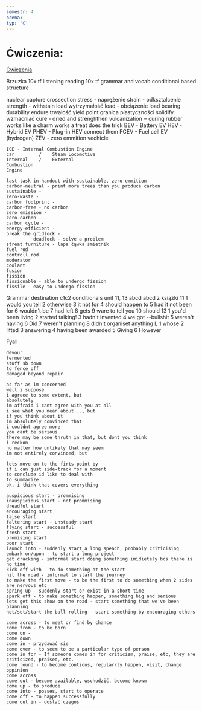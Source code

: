 ```yaml
---
semestr: 4
ocena: 
typ: 'C'
---
```


# Ćwiczenia:
[Ćwiczenia](/Notatki/Semestr%204/Język%20obcy%20–%20C1.2/Ćwiczenia/Ćwiczenia/Ćwiczenia.md)

Brzuzka
10x tf listening
reading 10x tf
grammar and vocab
conditional based structure


nuclear capture crossection
	stress - naprężenie
	strain - odkształcenie
	strength - withstain load wytrzymałość
	load - obciążenie load bearing
durability endure trwałość
yield point granica plastyczności
solidify wzmacniać
	cure - dried and strenghthen
vulcanization = curing rubber
	works like a charm
	works a treat 
	does the trick 
	BEV - Battery EV
	HEV - Hybrid EV
	PHEV - Plug-in HEV									connect them
	FCEV - Fuel cell EV (hydrogen)
	ZEV - zero emmition vechicle
	
	
	ICE	- Internal Combustion Engine
	car			/	 Steam Locomotive
	Internal	/	 External
	Combustion
	Engine
	
	last task in handout with sustainable, zero emmition
	carbon-neutral - print more trees than you produce carbon
	sustainable - 
	zero-waste - 
	carbon footprint - 
	carbon-free - no carbon
	zero emission - 
	zero-carbon - 
	carbon cycle - 
	energy-efficient - 
	break the gridlock - 
			  deadlock - solve a problem
	streat furniture - lapa łąwka śmietnik
	fuel rod
	controll rod
	moderator
	coolant
	fusion 
	fission
	fissionable - able to undergo fission
	fissile - easy to undergo fission


Grammar
destination c1c2
conditionals unit 11, 13
abcd
	abcd z książki
11
	1 would you tell
	2 otherwise
	3 it not for
	4 should happen to
	5 had it not been for
	6 wouldn't be
	7 had left
	8 gets
	9 ware to tell you
	10 should
13
	1 you'd been living
	2 started talking!
	3 hadn't invented
	4 we got --bullshit
	5 weren't having
	6 Did
	7 weren't planning
	8 didn't organiset anything
L
	1 whose
	2 lifted
	3 answering
	4 having been awarded
	5 Giving
	6 However
	
	
Fyall

	devour
	fermented
	stuff sb down
	to fence off
	demaged beyond repair
	
	as far as im concerned
	well i suppose 
	i agreee to some extent, but
	absolutely
	im affraid i cant agree with you at all
	i see what you mean about..., but
	if you think about it
	im absolutely convinced that
	i couldnt agree more
	you cant be serious
	there may be some thruth in that, but dont you think
	i reckon
	no matter how unlikely that may seem
	im not entirely convinced, but
	
	lets move on to the firts point by
	if i can just side-track for a moment
	to conclude id like to deal with
	to summarize
	ok, i think that covers everything
	
	auspicious start - prommising
	inauspicious start - not prommising
	dreadful start 
	encouraging start
	false start
	faltering start - unsteady start
	flying start - successful
	fresh start
	promising start
	poor start
	launch into - suddenly start a long speach, probably criticising
	embark on/upon - to start a long project
	get cracking - informal start doing something imidietely bcs there is no time
	kick off with - to do something at the start
	hit the road - informal to start the journey
	to make the first move - to be the first to do something when 2 sides are nervous etc
	spring up - suddenly start or exist in a short time
	spark off - to make something happen, something big and serious
	lets get this show on the road - start something that we've been planning
	het/set/start the ball rolling - start something by encouraging others
	
	come across - to meet or find by chance
	come from - to be born
	come on - 
	come down
	come in - przydawać sie
	come over - to seem to be a particular type of person
	come in for - If someone comes in for criticism, praise, etc, they are criticized, praised, etc.
	come round - to become contious, regularrly happen, visit, change oppinion
	come across
	come out - become available, wschodzić, become knowm
	come up - to produce
	come into - posses, start to operate
	come off - to happen successfully
	come out in - dostać czegoś
	